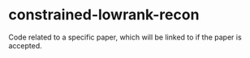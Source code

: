 # constrained-lowrank-recon
Code related to a specific paper, which will be linked to if the paper is accepted.
